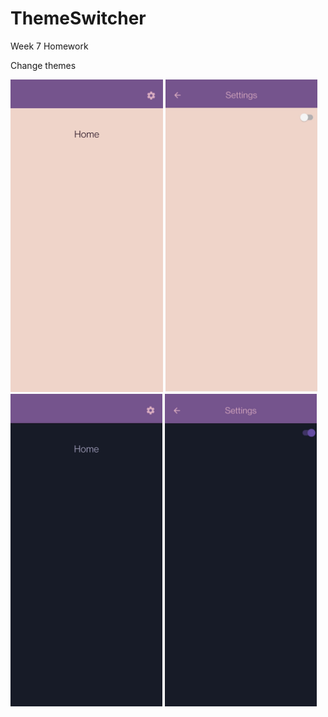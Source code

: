 # ThemeSwitcher
Week 7 Homework

Change themes


<img src="assets/light1.jpg" alt="ss1" height="500" />  <img src="assets/light2.jpg" alt="ss2" height="500" />  <img src="assets/dark1.jpg" alt="ss3" height="500" />  <img src="assets/dark2.jpg" alt="dark2" height="500" />
